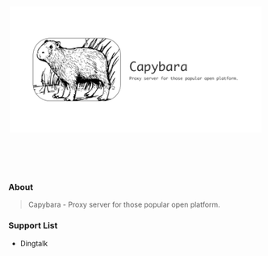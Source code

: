 <h1 align="center">
  <br>
	<img width="500" src="media/capybara.png" alt="capybara">
  <br>
  <br>
  <br>
</h1>

### About

> Capybara - Proxy server for those popular open platform.

### Support List

* Dingtalk

